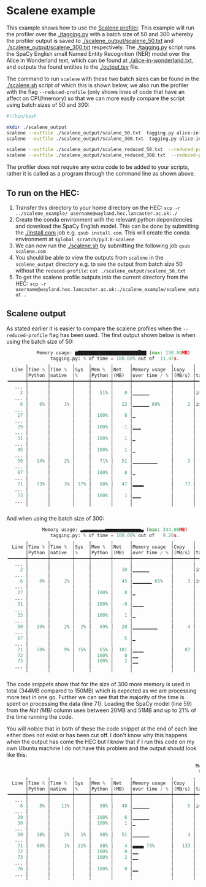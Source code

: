 # Scalene example

This example shows how to use the [Scalene profiler](https://github.com/emeryberger/scalene). This example will run the profiler over the [./tagging.py](./tagging.py) with a batch size of 50 and 300 whereby the profiler output is saved to [./scalene_output/scalene_50.txt](./scalene_output/scalene_50.txt) and [./scalene_output/scalene_300.txt](./scalene_output/scalene_300.txt) respectively. The [./tagging.py](./tagging.py) script runs the SpaCy English small Named Entity Recognition (NER) model over the Alice in Wonderland text, which can be found at [./alice-in-wonderland.txt](./alice-in-wonderland.txt), and outputs the found entities to the [./output.tsv](./output.tsv) file.


The command to run `scalene` with these two batch sizes can be found in the [./scalene.sh](./scalene.sh) script of which this is shown below, we also run the profiler with the flag `--reduced-profile` (only shows lines of code that have an affect on CPU/memory) so that we can more easily compare the script using batch sizes of 50 and 300:

``` bash
#!/bin/bash

mkdir ./scalene_output
scalene --outfile ./scalene_output/scalene_50.txt  tagging.py alice-in-wonderland.txt output.tsv 50
scalene --outfile ./scalene_output/scalene_300.txt  tagging.py alice-in-wonderland.txt output.tsv 300

scalene --outfile ./scalene_output/scalene_reduced_50.txt  --reduced-profile tagging.py alice-in-wonderland.txt output.tsv 50
scalene --outfile ./scalene_output/scalene_reduced_300.txt  --reduced-profile tagging.py alice-in-wonderland.txt output.tsv 300
```

The profiler does not require any extra code to be added to your scripts, rather it is called as a program through the command line as shown above.

## To run on the HEC:

1. Transfer this directory to your home directory on the HEC: `scp -r ../scalene_example/ username@wayland.hec.lancaster.ac.uk:./`
2. Create the conda environment with the relevant python dependencies and download the SpaCy English model. This can be done by submitting the [./install.com](./install.com) job e.g. `qsub install.com`. This will create the conda environment at `$global_scratch/py3.8-scalene`
3. We can now run the [./scalene.sh](./scalene.sh) by submitting the following job `qsub scalene.com`
4. You should be able to view the outputs from `scalene` in the `scalene_output` directory e.g. to see the output from batch size 50 without the `reduced-profile`: `cat ./scalene_output/scalene_50.txt`
4. To get the scalene profile outputs into the current directory from the HEC: `scp -r username@wayland.hec.lancaster.ac.uk:./scalene_example/scalene_output .`

## Scalene output

As stated earlier it is easier to compare the scalene profiles when the `--reduced-profile` flag has been used. The first output shown below is when using the batch size of 50:
``` python
           Memory usage: ▆▇▇▇▇▇▇▇▇▇▇▇▇▇▇▇▇▇▇▇▇▇▇█▇▇ (max: 150.00MB)            
                tagging.py: % of time = 100.00% out of  11.47s.                
       ╷       ╷        ╷     ╷       ╷      ╷              ╷       ╷          
  Line │Time % │Time %  │Sys  │Mem %  │Net   │Memory usage  │Copy   │          
       │Python │native  │%    │Python │(MB)  │over time / % │(MB/s) │tagging…  
╺━━━━━━┿━━━━━━━┿━━━━━━━━┿━━━━━┿━━━━━━━┿━━━━━━┿━━━━━━━━━━━━━━┿━━━━━━━┿━━━━━━━━━╸
   ... │       │        │     │       │      │              │       │          
     2 │       │        │     │   51% │    0 │▁▁▁▁▁▁        │       │import…   
   ... │       │        │     │       │      │              │       │          
     6 │    6% │     1% │     │       │   22 │▁▁▁▁▁▁ 60%    │     2 │import…   
   ... │       │        │     │       │      │              │       │          
    27 │       │        │     │  100% │    8 │▁             │       │    wi…   
   ... │       │        │     │       │      │              │       │          
    29 │       │        │     │  100% │   -1 │▁▁▁           │       │      …   
   ... │       │        │     │       │      │              │       │          
    31 │       │        │     │  100% │    1 │▁             │       │      …   
   ... │       │        │     │       │      │              │       │          
    45 │       │        │     │  100% │    1 │▁             │       │    pa…   
   ... │       │        │     │       │      │              │       │          
    59 │   14% │     2% │     │   71% │   51 │▁▁▁▁▁▁▁▁▁     │     3 │    nl…   
   ... │       │        │     │       │      │              │       │          
    67 │       │        │     │  100% │    8 │▁             │       │    wi…   
   ... │       │        │     │       │      │              │       │          
    71 │   73% │     3% │ 37% │   88% │   47 │▂▂▂▂          │    77 │      …   
   ... │       │        │     │       │      │              │       │          
    73 │       │        │     │  100% │    1 │▁▁▁           │       │      …   
   ... │       │        │     │       │      │              │       │          
       ╵       ╵        ╵     ╵       ╵      ╵              ╵       ╵          
```


And when using the batch size of 300:

``` python
             Memory usage: ▃▄▄▄▄▄▄▄▄▅▅▅▅▅▅▅▅▅▅▅▅▅▄ (max: 344.00MB)             
                tagging.py: % of time = 100.00% out of   9.20s.                
       ╷       ╷        ╷     ╷       ╷      ╷              ╷       ╷          
  Line │Time % │Time %  │Sys  │Mem %  │Net   │Memory usage  │Copy   │          
       │Python │native  │%    │Python │(MB)  │over time / % │(MB/s) │tagging…  
╺━━━━━━┿━━━━━━━┿━━━━━━━━┿━━━━━┿━━━━━━━┿━━━━━━┿━━━━━━━━━━━━━━┿━━━━━━━┿━━━━━━━━━╸
   ... │       │        │     │       │      │              │       │          
     2 │       │        │     │       │   10 │▁▁▁▁▁▁        │       │import…   
   ... │       │        │     │       │      │              │       │          
     6 │    8% │     2% │     │       │   45 │▁▁▁▁▁▁▁ 65%   │     3 │import…   
   ... │       │        │     │       │      │              │       │          
    27 │       │        │     │  100% │    8 │▁             │       │    wi…   
   ... │       │        │     │       │      │              │       │          
    31 │       │        │     │  100% │   -9 │▁▁▁▁          │       │      …   
   ... │       │        │     │       │      │              │       │          
    33 │       │        │     │  100% │    1 │▁             │       │      …   
   ... │       │        │     │       │      │              │       │          
    59 │   19% │     2% │  2% │   69% │   20 │▁▁▁▁▁▁▁▁▁     │     4 │    nl…   
   ... │       │        │     │       │      │              │       │          
    67 │       │        │     │       │    5 │▁             │       │    wi…   
   ... │       │        │     │       │      │              │       │          
    71 │   59% │     9% │ 35% │   65% │  101 │▁▁▁▁          │    87 │      …   
    72 │       │        │     │  100% │    0 │▁▁            │       │      …   
    73 │       │        │     │  100% │    2 │▁▁            │       │      …   
   ... │       │        │     │       │      │              │       │          
       ╵       ╵        ╵     ╵       ╵      ╵              ╵       ╵          
```

The code snippets show that for the size of 300 more memory is used in total (344MB compared to 150MB) which is expected as we are processing more text in one go. Further we can see that the majority of the time is spent on processing the data (line 71). Loading the SpaCy model (line 59) from the *Net (MB)* column uses between 20MB and 51MB and up to 21% of the time running the code.

You will notice that in both of these the code snippet at the end of each line either does not exist or has been cut off. I don't know why this happens when the output has come the HEC but I know that if I run this code on my own Ubuntu machine I do not have this problem and the output should look like this:

``` python
                                                                     Memory usage: ▅▄▅▅▅▅▅▅▅▅▅▅▅▅▅▅▅▅▅ (max: 206.00MB)                                                                      
                                                                      tagging.py: % of time = 100.00% out of   6.65s.                                                                       
       ╷       ╷        ╷     ╷       ╷      ╷              ╷       ╷                                                                                                                       
  Line │Time % │Time %  │Sys  │Mem %  │Net   │Memory usage  │Copy   │                                                                                                                       
       │Python │native  │%    │Python │(MB)  │over time / % │(MB/s) │tagging.py                                                                                                             
╺━━━━━━┿━━━━━━━┿━━━━━━━━┿━━━━━┿━━━━━━━┿━━━━━━┿━━━━━━━━━━━━━━┿━━━━━━━┿━━━━━━━━━━━━━━━━━━━━━━━━━━━━━━━━━━━━━━━━━━━━━━━━━━━━━━━━━━━━━━━━━━━━━━━━━━━━━━━━━━━━━━━━━━━━━━━━━━━━━━━━━━━━━━━━━━━━━━╸
   ... │       │        │     │       │      │              │       │                                                                                                                       
     6 │    8% │    11% │     │   98% │   48 │▁▁▁▁▁▁        │     5 │import spacy                                                                                                           
   ... │       │        │     │       │      │              │       │                                                                                                                       
    29 │       │        │     │  100% │    6 │▁▁▁▁▁▁        │       │        for line in _file:                                                                                             
    30 │       │        │     │  100% │    1 │▁             │       │            if line.strip():                                                                                           
   ... │       │        │     │       │      │              │       │                                                                                                                       
    59 │   18% │     2% │  1% │   98% │   51 │▁▁▁▁▁▁        │     4 │    nlp = spacy.load("en_core_web_sm", disable=[ "tagger", "parser"])                                                  
   ... │       │        │     │       │      │              │       │                                                                                                                       
    71 │   60% │     1% │ 21% │   88% │    4 │▄▄▄▄ 79%      │   133 │            for spacy_doc in nlp.pipe(batch, batch_size=batch_size):                                                   
    72 │       │        │     │  100% │    0 │▁▁            │       │                for entity in spacy_doc.ents:                                                                          
    73 │       │        │     │  100% │    2 │▁▁            │       │                        tsv_writer.writerow([paragraph_number, entity.text,                                            
   ... │       │        │     │       │      │              │       │                                                                                                                       
    76 │       │        │     │  100% │    0 │▁▁            │       │                                             entity.end_char])                                                         
   ... │       │        │     │       │      │              │       │                                                                                                                       
       ╵       ╵        ╵     ╵       ╵      ╵              ╵       ╵                                                                                                                       
```
